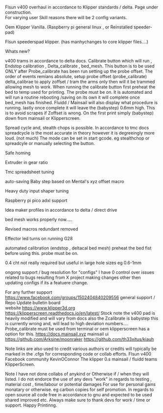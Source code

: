 Flsun v400 overhaul in accordance to Klipper standards / delta. Page under construction.  
For varying user Skill reasons there will be 2 config variants. 

Oem Klipper Vanilla. (Raspberry pi general linux , or Reinstalled speeder-pad) 

Flsun speederspad klipper. (has manhychanges to core klipper files....)   

Whats new? 

v400 trams in accordance to delta docs. 
Calibrate button which will run ,  Endstop calibration , Delta_calibrate , bed_mesh.  This button is to be used ONLY after Probe_calibrate has been run setting up the probe offset. The order of events remians absolute, setup probe offset (probe_calibrate) delta_calibrae to apply zoffset / tram the arms only then will it be trammed allowing mesh to work.  When running the calibrate button first preheat the bed to temp used for printing. The probe must be on. It is automated and will run a routine rebooting /saving on its own it will complete once bed_mesh has finished. Fluidd / Mainsail will also display what procedure is running. lastly once complete it will leave the (babystep) 0.6mm high. This is to avoid scrapes if Zoffset is wrong. On the first print simply (babystep) down from mainsail or Klipperscreen.

Spread cycle and, stealth chops is possible. In accordance to tmc docs spreadcycle is the most accurate in theory however it is degreeingly more loud. (not much)
The mode can be set in start gcode. eg stealthchop or spreadcyle or manually selecting the button. 

Safe homing 

Extruder in gear ratio 

Tmc spreadsheet tuning 

auto-saving Baby step based on Mental's xyz offset macro 

Heavy duty input shaper tuning 

Raspberry pi pico adxl support 

Idea maker profiles in accordance to delta / direct drive 

bed mesh works properly now..... 

Revised macros redundant removed 

Effector led turns on running G28

automated calibration (endstop , deltacal bed mesh) preheat the bed fist before using this. probe must be on. 

0.4 cht not really required but useful in large hole sizes eg 0.6-1mm 

ongong support / bug resolution for "configs" I have 0 control over issues related to bugs resulting from X project making changes
other then updating configs if its a featuere change.  
 
For any further support https://www.facebook.com/groups/1502404840209556 general support / Repo Update bulletin board  
website https://www.klipper3d.org 
https://klipperscreen.readthedocs.io/en/latest/  Stock note the v400 pad is heavily modified and  will vary from docs also the Zcalibrate  is babystep this is currently wrong and, will lead to high deviation numbers.... Probe_calibrate must be used from terminal or oem klipperscreen has a option for this. 
https://docs.mainsail.xyz mainsail ui 
https://github.com/Arksine/moonraker
https://github.com/th33xitus/kiauh

Note links are also used to credit various authors or credits will typically be marked in the .cfgs for corresponding code or collab efforts. 
Flsun v400 
Facebook community 
KevinOConnor The klipper 0.s 
mainsail / fluidd teams 
KlipperScreen. 

Note I have not done collabs of anykind or Otherwise if / when they will listed. I do not endorce the use of any devs "work" in regards to testing , material cost , time/labour or potential damages For use for personal gains monatary or otherwise. eg carbon copies for self promotion. In regards to open source all code free in accordance to gnu and expected to be used shared improved etc. Always make sure to thank devs for work / time or support. Happy Printinng.  
